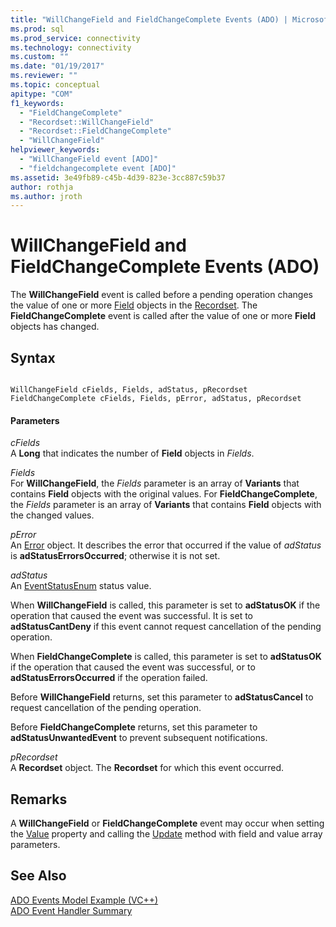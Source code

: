 ```yaml
---
title: "WillChangeField and FieldChangeComplete Events (ADO) | Microsoft Docs"
ms.prod: sql
ms.prod_service: connectivity
ms.technology: connectivity
ms.custom: ""
ms.date: "01/19/2017"
ms.reviewer: ""
ms.topic: conceptual
apitype: "COM"
f1_keywords: 
  - "FieldChangeComplete"
  - "Recordset::WillChangeField"
  - "Recordset::FieldChangeComplete"
  - "WillChangeField"
helpviewer_keywords: 
  - "WillChangeField event [ADO]"
  - "fieldchangecomplete event [ADO]"
ms.assetid: 3e49fb89-c45b-4d39-823e-3cc887c59b37
author: rothja
ms.author: jroth
---
```

# WillChangeField and FieldChangeComplete Events (ADO)
The **WillChangeField** event is called before a pending operation changes the value of one or more [Field](../../../ado/reference/ado-api/field-object.md) objects in the [Recordset](../../../ado/reference/ado-api/recordset-object-ado.md). The **FieldChangeComplete** event is called after the value of one or more **Field** objects has changed.  
  
## Syntax  
  
```  
  
WillChangeField cFields, Fields, adStatus, pRecordset  
FieldChangeComplete cFields, Fields, pError, adStatus, pRecordset  
```  
  
#### Parameters  
 *cFields*  
 A **Long** that indicates the number of **Field** objects in *Fields*.  
  
 *Fields*  
 For **WillChangeField**, the *Fields* parameter is an array of **Variants** that contains **Field** objects with the original values. For **FieldChangeComplete**, the *Fields* parameter is an array of **Variants** that contains **Field** objects with the changed values.  
  
 *pError*  
 An [Error](../../../ado/reference/ado-api/error-object.md) object. It describes the error that occurred if the value of *adStatus* is **adStatusErrorsOccurred**; otherwise it is not set.  
  
 *adStatus*  
 An [EventStatusEnum](../../../ado/reference/ado-api/eventstatusenum.md) status value.  
  
 When **WillChangeField** is called, this parameter is set to **adStatusOK** if the operation that caused the event was successful. It is set to **adStatusCantDeny** if this event cannot request cancellation of the pending operation.  
  
 When **FieldChangeComplete** is called, this parameter is set to **adStatusOK** if the operation that caused the event was successful, or to **adStatusErrorsOccurred** if the operation failed.  
  
 Before **WillChangeField** returns, set this parameter to **adStatusCancel** to request cancellation of the pending operation.  
  
 Before **FieldChangeComplete** returns, set this parameter to **adStatusUnwantedEvent** to prevent subsequent notifications.  
  
 *pRecordset*  
 A **Recordset** object. The **Recordset** for which this event occurred.  
  
## Remarks  
 A **WillChangeField** or **FieldChangeComplete** event may occur when setting the [Value](../../../ado/reference/ado-api/value-property-ado.md) property and calling the [Update](../../../ado/reference/ado-api/update-method.md) method with field and value array parameters.  
  
## See Also  
 [ADO Events Model Example (VC++)](../../../ado/reference/ado-api/ado-events-model-example-vc.md)   
 [ADO Event Handler Summary](../../../ado/guide/data/ado-event-handler-summary.md)
